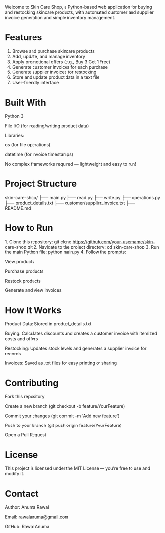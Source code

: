 Welcome to Skin Care Shop, a Python-based web application for buying and restocking skincare products, with automated customer and supplier invoice generation and simple inventory management.

# Features
1. Browse and purchase skincare products
2. Add, update, and manage inventory
3. Apply promotional offers (e.g., Buy 3 Get 1 Free)
4. Generate customer invoices for each purchase
5. Generate supplier invoices for restocking
6. Store and update product data in a text file
7. User-friendly interface 

# Built With
Python 3

File I/O (for reading/writing product data)

Libraries:

os (for file operations)

datetime (for invoice timestamps)

No complex frameworks required — lightweight and easy to run!

# Project Structure

skin-care-shop/
├── main.py
├── read.py
├── write.py
├── operations.py
├── product_details.txt
├── customer/supplier_invoice.txt
├── README.md


# How to Run
1️. Clone this repository:
git clone https://github.com/your-username/skin-care-shop.git
2️. Navigate to the project directory:
cd skin-care-shop
3️. Run the main Python file:
python main.py
4️. Follow the prompts:

View products

Purchase products

Restock products

Generate and view invoices

# How It Works
Product Data: Stored in product_details.txt

Buying: Calculates discounts and creates a customer invoice with itemized costs and offers

Restocking: Updates stock levels and generates a supplier invoice for records

Invoices: Saved as .txt files for easy printing or sharing

# Contributing
Fork this repository

Create a new branch (git checkout -b feature/YourFeature)

Commit your changes (git commit -m 'Add new feature')

Push to your branch (git push origin feature/YourFeature)

Open a Pull Request

# License
This project is licensed under the MIT License — you’re free to use and modify it.

# Contact
Author: Anuma Rawal

Email: rawalanuma@gmail.com

GitHub: Rawal Anuma
